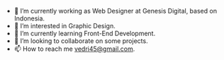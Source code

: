 - 👋 I’m currently working as Web Designer at Genesis Digital, based on Indonesia.
- 👀 I’m interested in Graphic Design.
- 🌱 I’m currently learning Front-End Development.
- 💞️ I’m looking to collaborate on some projects.
- 📫 How to reach me vedri45@gmail.com.

<!---
vedri45/vedri45 is a ✨ special ✨ repository because its `README.md` (this file) appears on your GitHub profile.
You can click the Preview link to take a look at your changes.
--->

